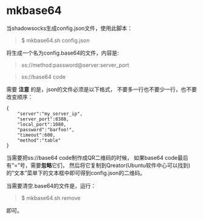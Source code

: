 mkbase64
========

当shadowsocks生成config.json文件，使用此脚本：
> $ mkbase64.sh config.json

将生成一个名为config.base64的文件，内容是:
> ss://method:password@server:server_port 

> ss://base64 code

需要 **注意** 的是，json的文件必须是以下格式，
不要多一行也不要少一行，也不要改变顺序：
```
{
    "server":"my_server_ip",
    "server_port":8388,
    "local_port":1080,
    "password":"barfoo!",
    "timeout":600,
    "method":"table"
}
```

当需要把ss://base64 code制作成QR二维码的时候，
如果base64 code最后有“=”号，需要**忽略**它们，
然后将它复制到Qreator(Ubuntu软件中心可以找到)的“文本”菜单下的文本框中即可得到config.json的二维码。

当需要清空.base64的文件是，运行：
> $ mkbase64.sh remove

即可。
